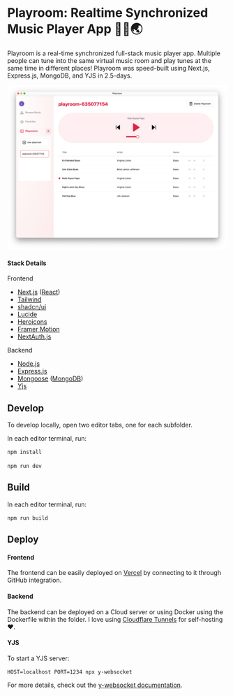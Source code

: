 # Playroom: Realtime Synchronized Music Player App 🎵👯🌏

Playroom is a real-time synchronized full-stack music player app. Multiple people can tune into the same virtual music room and play tunes at the same time in different places! Playroom was speed-built using Next.js, Express.js, MongoDB, and YJS in 2.5-days.

![](https://github.com/mattelim/playroom-realtime-music/blob/main/screenshot_playroom.png)

#### Stack Details

Frontend

- [Next.js](https://nextjs.org/) ([React](https://react.dev/))
- [Tailwind](https://tailwindcss.com/)
- [shadcn/ui](https://ui.shadcn.com/)
- [Lucide](https://lucide.dev/)
- [Heroicons](https://heroicons.com/)
- [Framer Motion](https://www.framer.com/motion/)
- [NextAuth.js](https://next-auth.js.org/)

Backend

- [Node.js](https://nodejs.org/en)
- [Express.js](https://expressjs.com/)
- [Mongoose](https://mongoosejs.com/) ([MongoDB](https://www.mongodb.com/))
- [Yjs](https://docs.yjs.dev/)

## Develop

To develop locally, open two editor tabs, one for each subfolder.

In each editor terminal, run:

```
npm install

npm run dev
```

## Build

In each editor terminal, run:

```
npm run build
```

## Deploy

#### Frontend

The frontend can be easily deployed on [Vercel](https://vercel.com/) by connecting to it through GitHub integration.

#### Backend

The backend can be deployed on a Cloud server or using Docker using the Dockerfile within the folder. I love using [Cloudflare Tunnels](https://www.cloudflare.com/en-gb/products/tunnel/) for self-hosting ❤️.

#### YJS

To start a YJS server:

```
HOST=localhost PORT=1234 npx y-websocket
```

For more details, check out the [y-websocket documentation](https://github.com/yjs/y-websocket).

